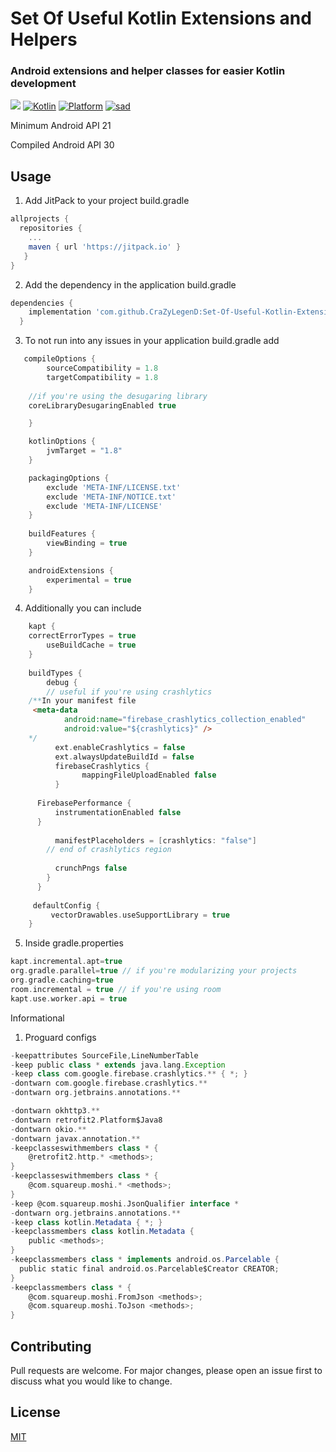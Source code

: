 

# Set Of Useful Kotlin Extensions and Helpers

### Android extensions and helper classes for easier Kotlin development

[![](https://jitpack.io/v/CraZyLegenD/Set-Of-Useful-Kotlin-Extensions-and-Helpers.svg)](https://jitpack.io/#CraZyLegenD/Set-Of-Useful-Kotlin-Extensions-and-Helpers)
[![Kotlin](https://img.shields.io/badge/Kotlin-1.3.72-blue.svg)](https://kotlinlang.org) [![Platform](https://img.shields.io/badge/Platform-Android-green.svg)](https://developer.android.com/guide/) [![sad](https://img.shields.io/twitter/url/http/shields.io.svg?style=social)]( https://twitter.com/intent/tweet?url=https%3A%2F%2Ftwitter.com%2Fintent%2Ftweet%3Fhttps%3A%2F%2Fgithub.com%2FCraZyLegenD%2FSet-Of-Useful-Kotlin-Extensions-and-Helpers&text=Kotlin%20Extensions%20and%20Class%20Helpers)

Minimum Android API 21

Compiled Android API 30

## Usage
1. Add JitPack to your project build.gradle

```gradle
allprojects {
  repositories {
    ...
    maven { url 'https://jitpack.io' }
   }
}
```

2. Add the dependency in the application build.gradle

```gradle
dependencies {
    implementation 'com.github.CraZyLegenD:Set-Of-Useful-Kotlin-Extensions-and-Helpers:version'
  }
```

3. To not run into any issues in your application build.gradle add

```gradle
   compileOptions {
        sourceCompatibility = 1.8
        targetCompatibility = 1.8
	
	//if you're using the desugaring library
	coreLibraryDesugaringEnabled true

    }

    kotlinOptions {
        jvmTarget = "1.8"
    }

    packagingOptions {
        exclude 'META-INF/LICENSE.txt'
        exclude 'META-INF/NOTICE.txt'
        exclude 'META-INF/LICENSE'
    }
    
    buildFeatures {
        viewBinding = true
    }

    androidExtensions {
        experimental = true
    }
```
4. Additionally you can include
```gradle
    kapt {	
	correctErrorTypes = true
        useBuildCache = true
    }
    
    buildTypes {
        debug {
        // useful if you're using crashlytics
	/**In your manifest file
	 <meta-data
            android:name="firebase_crashlytics_collection_enabled"
            android:value="${crashlytics}" />
	*/
          ext.enableCrashlytics = false
          ext.alwaysUpdateBuildId = false
          firebaseCrashlytics {
                mappingFileUploadEnabled false
          }
	  
	  FirebasePerformance {
          instrumentationEnabled false
	  }
	  
          manifestPlaceholders = [crashlytics: "false"]
        // end of crashlytics region
            
          crunchPngs false
        }
      }
    
     defaultConfig {
     	 vectorDrawables.useSupportLibrary = true
    }
```  
5. Inside gradle.properties

```gradle
kapt.incremental.apt=true
org.gradle.parallel=true // if you're modularizing your projects
org.gradle.caching=true
room.incremental = true // if you're using room
kapt.use.worker.api = true
```
Informational
1. Proguard configs 
```gradle
-keepattributes SourceFile,LineNumberTable  
-keep public class * extends java.lang.Exception  
-keep class com.google.firebase.crashlytics.** { *; }  
-dontwarn com.google.firebase.crashlytics.**
-dontwarn org.jetbrains.annotations.**

-dontwarn okhttp3.**
-dontwarn retrofit2.Platform$Java8
-dontwarn okio.**
-dontwarn javax.annotation.**
-keepclasseswithmembers class * {
    @retrofit2.http.* <methods>;
}
-keepclasseswithmembers class * {
    @com.squareup.moshi.* <methods>;
}
-keep @com.squareup.moshi.JsonQualifier interface *
-dontwarn org.jetbrains.annotations.**
-keep class kotlin.Metadata { *; }
-keepclassmembers class kotlin.Metadata {
    public <methods>;
}
-keepclassmembers class * implements android.os.Parcelable {
  public static final android.os.Parcelable$Creator CREATOR;
}
-keepclassmembers class * {
    @com.squareup.moshi.FromJson <methods>;
    @com.squareup.moshi.ToJson <methods>;
}

```

## Contributing
Pull requests are welcome. For major changes, please open an issue first to discuss what you would like to change.

## License
[MIT](https://choosealicense.com/licenses/mit/)
